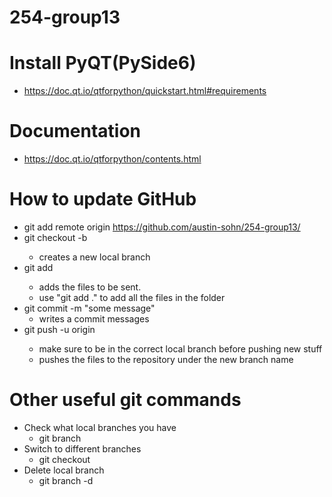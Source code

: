 # 254-group13

# Install PyQT(PySide6)

- https://doc.qt.io/qtforpython/quickstart.html#requirements

# Documentation

- https://doc.qt.io/qtforpython/contents.html

# How to update GitHub

- git add remote origin https://github.com/austin-sohn/254-group13/
- git checkout -b <new branch name>
  - creates a new local branch
- git add <files>
  - adds the files to be sent.
  - use "git add ." to add all the files in the folder
- git commit -m "some message"
  - writes a commit messages
- git push -u origin <new branch name>
  - make sure to be in the correct local branch before pushing new stuff
  - pushes the files to the repository under the new branch name

# Other useful git commands

- Check what local branches you have
  - git branch
- Switch to different branches
  - git checkout <branch name>
- Delete local branch
  - git branch -d <branch name>
